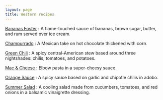```yaml
---
layout: page
title: Western recipes
---
```


[Bananas Foster](../bananas-foster)
:   A flame-touched sauce of bananas, brown sugar, butter, and rum served over ice cream.

[Champurrado](../champurrado)
:   A Mexican take on hot chocolate thickened with corn.

[Green Chili](../green-chili)
:   A spicy central-American stew based around three nightshades: chilis, tomatoes, and potatoes.

[Mac & Cheese](../mac-n-cheese)
:   Elbow pasta in a super-cheesy sauce.

[Orange Sauce](../orange-sauce)
:   A spicy sauce based on garlic and chipotle chilis in adobo.

[Summer Salad](../summer-salad)
:   A cooling salad made from cucumbers, tomatoes, and red onions in a balsamic vinaigrette dressing.
